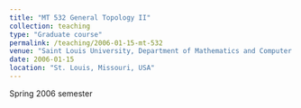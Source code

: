 ```yaml
---
title: "MT 532 General Topology II"
collection: teaching
type: "Graduate course"
permalink: /teaching/2006-01-15-mt-532
venue: "Saint Louis University, Department of Mathematics and Computer Science"
date: 2006-01-15
location: "St. Louis, Missouri, USA"
---
```


Spring 2006 semester
